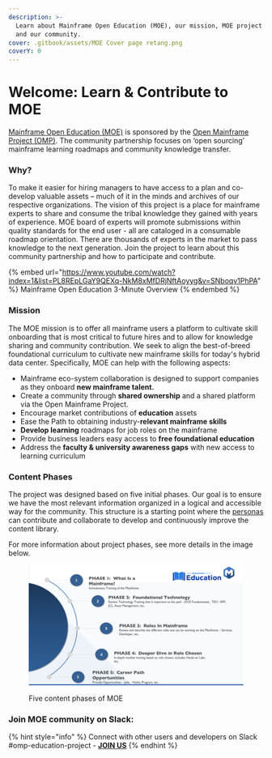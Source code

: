 ```yaml
---
description: >-
  Learn about Mainframe Open Education (MOE), our mission, MOE project phases,
  and our community.
cover: .gitbook/assets/MOE Cover page retang.png
coverY: 0
---
```


# Welcome: Learn & Contribute to MOE

[Mainframe Open Education (MOE)](https://www.openmainframeproject.org/projects/mainframeopeneducation) is sponsored by the [Open Mainframe Project ](https://openmainframeproject.org/)[(OMP)](https://openmainframeproject.org/). The community partnership focuses on ‘open sourcing’ mainframe learning roadmaps and community knowledge transfer.&#x20;

### Why?&#x20;

To make it easier for hiring managers to have access to a plan and co-develop valuable assets – much of it in the minds and archives of our respective organizations. The vision of this project is a place for mainframe experts to share and consume the tribal knowledge they gained with years of experience. MOE board of experts will promote submissions within quality standards for the end user - all are cataloged in a consumable roadmap orientation. There are thousands of experts in the market to pass knowledge to the next generation. Join the project to learn about this community partnership and how to participate and contribute.

{% embed url="https://www.youtube.com/watch?index=1&list=PL8REpLGaY9QEXq-NkM8xMfDRjNftAoyyg&v=SNboqv1PhPA" %}
Mainframe Open Education 3-Minute Overview
{% endembed %}

### **Mission**

The MOE mission is to offer all mainframe users a platform to cultivate skill onboarding that is most critical to future hires and to allow for knowledge sharing and community contribution. We seek to align the best-of-breed foundational curriculum to cultivate new mainframe skills for today's hybrid data center. Specifically, MOE can help with the following aspects:

* Mainframe eco-system collaboration is designed to support companies as they onboard **new mainframe talent.**
* Create a community through **shared ownership** and a shared platform via the Open Mainframe Project.
* Encourage market contributions of **education** assets
* Ease the Path to obtaining industry-**relevant mainframe skills**
* **Develop learning** roadmaps for job roles on the mainframe
* Provide business leaders easy access to **free foundational education**
* Address the **faculty & university awareness gaps** with new access to learning curriculum

### Content Phases

The project was designed based on five initial phases. Our goal is to ensure we have the most relevant information organized in a logical and accessible way for the community. This structure is a starting point where the [personas](welcome-learn-and-contribute-to-moe/what-personas-can-contribute.md) can contribute and collaborate to develop and continuously improve the content library.&#x20;

For more information about project phases, see more details in the image below.

<figure><img src=".gitbook/assets/image.png" alt=""><figcaption><p>Five content phases of MOE</p></figcaption></figure>

###

### Join MOE community on Slack:&#x20;

{% hint style="info" %}
Connect with other users and developers on Slack #omp-education-project - [**JOIN US**](https://slack.openmainframeproject.org/)&#x20;
{% endhint %}
